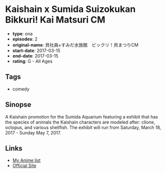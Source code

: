 # Kaishain x Sumida Suizokukan Bikkuri! Kai Matsuri CM

-   **type**: ona
-   **episodes**: 2
-   **original-name**: 貝社員×すみだ水族館　ビックリ！貝まつりCM
-   **start-date**: 2017-03-15
-   **end-date**: 2017-03-15
-   **rating**: G - All Ages

## Tags

-   comedy

## Sinopse

A Kaishain promotion for the Sumida Aquarium featuring a exhibit that has the species of animals the Kaishain characters are modeled after: clione, octopus, and various shellfish. The exhibit will run from Saturday, March 18, 2017 - Sunday May 7, 2017.

## Links

-   [My Anime list](https://myanimelist.net/anime/35133/Kaishain_x_Sumida_Suizokukan_Bikkuri_Kai_Matsuri_CM)
-   [Official Site](http://kaishain.net/event/sumida/)
